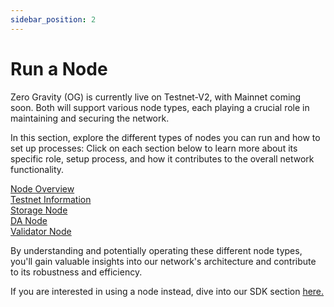 ```yaml
---
sidebar_position: 2
---
```


# Run a Node

Zero Gravity (OG) is currently live on Testnet-V2, with Mainnet coming soon. Both will support various node types, each playing a crucial role in maintaining and securing the network. 

In this section, explore the different types of nodes you can run and how to set up processes:
Click on each section below to learn more about its specific role, setup process, and how it contributes to the overall network functionality.

<div class="nodeLinksContainer">
 <a href="../run-a-node/node-overview" class="nodeLink">
    <div class="nodeLinkInner">Node Overview</div>
  </a>
  <a href="../run-a-node/testnet-information" class="nodeLink">
    <div class="nodeLinkInner">Testnet Information</div>
  </a>
  <a href="../run-a-node/storage" class="nodeLink">
    <div class="nodeLinkInner">Storage Node</div>
  </a>
  <a href="../run-a-node/da" class="nodeLink">
    <div class="nodeLinkInner">DA Node</div>
  </a>
  <a href="../run-a-node/validator" class="nodeLink">
    <div class="nodeLinkInner">Validator Node</div>
  </a>
</div>

By understanding and potentially operating these different node types, you'll gain valuable insights into our network's architecture and contribute to its robustness and efficiency. 

If you are interested in using a node instead, dive into our SDK section [here.](docs/build-with-0g/sdk.md)
